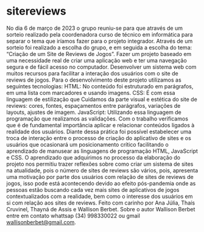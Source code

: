# sitereviews
No dia 6 de março de 2023 o grupo reuniu-se para que através de um sorteio realizado pela coordenadora curso de técnico em informática para separar o tema que iríamos fazer para o projeto integrador. Através de um sorteio foi realizado a escolha do grupo, e em seguida a escolha do tema: “Criação de um Site de Reviews de Jogos”.
Fazer um projeto baseado em uma necessidade real de criar uma aplicação web e ter uma navegação segura e de fácil acesso no computador. Desenvolver um sistema web com muitos recursos para facilitar a interação dos usuários com o site de reviews de jogos. 
Para o desenvolvimento deste projeto utilizamos as seguintes tecnologias:
HTML: No conteúdo foi estruturado em parágrafos, em uma lista com marcadores e usando imagens.
CSS:  É com essa linguagem de estilização que Cuidamos da parte visual e estética do site de reviews: cores, fontes, espaçamentos entre parágrafos, variações de layouts, ajustes de imagem.
JavaScript: Utilizando essa linguagem de programação que realizamos as validações.
Com o trabalho verificamos que é de fundamental importância aplicar e relacionar conteúdos ligados à realidade dos usuários. Diante dessa prática foi possível estabelecer uma troca de interação entre o processo de criação do aplicativo de sites e os usuários que ocasionará um posicionamento crítico facilitando o aprendizado de manusear as linguagens de programação HTML, JavaScript e CSS.
O aprendizado que adquirimos no processo da elaboração do projeto nos permitiu trazer reflexões sobre como criar um sistema de sites na atualidade, pois o número de sites de reviews são vários, pois, apresenta uma motivação por parte dos usuários com relação de sites de reviews de jogos, isso pode está acontecendo devido ao efeito pós-pandemia onde as pessoas estão buscando cada vez mais sites de aplicativos de jogos contextualizados com a realidade, bem como o interesse dos usuários em si com relação aos sites de reviews.
Feito com carinho por Ana Júlia, Thaís Cruvinel, Thayná de Assis e Wallison Berbet. Sobre o autor Wallison Berbet entre em contato whattsap (34) 998330022 ou gmail wallisonberbet@gmail.com.
